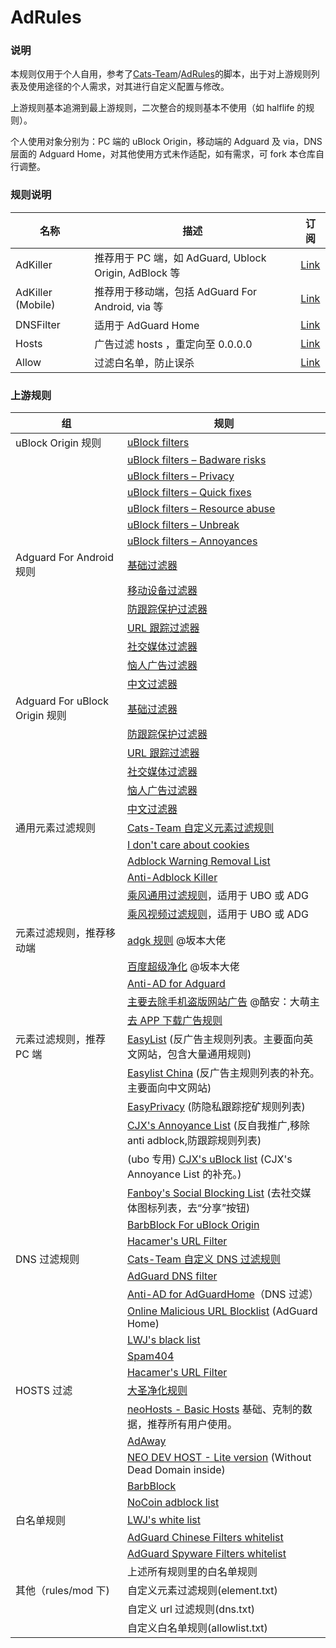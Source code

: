 # AdRules

### 说明

本规则仅用于个人自用，参考了[Cats-Team](https://github.com/Cats-Team)/[AdRules](https://github.com/Cats-Team/AdRules)的脚本，出于对上游规则列表及使用途径的个人需求，对其进行自定义配置与修改。

上游规则基本追溯到最上游规则，二次整合的规则基本不使用（如 halflife 的规则）。

个人使用对象分别为：PC 端的 uBlock Origin，移动端的 Adguard 及 via，DNS 层面的 Adguard Home，对其他使用方式未作适配，如有需求，可 fork 本仓库自行调整。

### 规则说明

| 名称              | 描述                                                  | 订阅                                                                         |
| ----------------- | ----------------------------------------------------- | ---------------------------------------------------------------------------- |
| AdKiller          | 推荐用于 PC 端，如 AdGuard, Ublock Origin, AdBlock 等 | [Link](https://raw.githubusercontent.com/PhoenixLjw/AdRules/main/filter.txt) |
| AdKiller (Mobile) | 推荐用于移动端，包括 AdGuard For Android, via 等      | [Link](https://raw.githubusercontent.com/PhoenixLjw/AdRules/main/mobile.txt) |
| DNSFilter         | 适用于 AdGuard Home                                   | [Link](https://raw.githubusercontent.com/PhoenixLjw/AdRules/main/dns.txt)    |
| Hosts             | 广告过滤 hosts ，重定向至 0.0.0.0                     | [Link](https://raw.githubusercontent.com/PhoenixLjw/AdRules/main/hosts.txt)  |
| Allow             | 过滤白名单，防止误杀                                  | [Link](https://raw.githubusercontent.com/PhoenixLjw/AdRules/main/allow.txt)  |

### 上游规则

| 组                             | 规则                                                                                                                                              |
| ------------------------------ | ------------------------------------------------------------------------------------------------------------------------------------------------- |
| uBlock Origin 规则             | [uBlock filters](https://raw.githubusercontent.com/uBlockOrigin/uAssets/master/filters/filters.txt)                                               |
|                                | [uBlock filters – Badware risks](https://raw.githubusercontent.com/uBlockOrigin/uAssets/master/filters/badware.txt)                               |
|                                | [uBlock filters – Privacy](https://raw.githubusercontent.com/uBlockOrigin/uAssets/master/filters/privacy.txt)                                     |
|                                | [uBlock filters – Quick fixes](https://raw.githubusercontent.com/uBlockOrigin/uAssets/master/filters/quick-fixes.txt)                             |
|                                | [uBlock filters – Resource abuse](https://raw.githubusercontent.com/uBlockOrigin/uAssets/master/filters/resource-abuse.txt)                       |
|                                | [uBlock filters – Unbreak](https://raw.githubusercontent.com/uBlockOrigin/uAssets/master/filters/unbreak.txt)                                     |
|                                | [uBlock filters – Annoyances](https://raw.githubusercontent.com/uBlockOrigin/uAssets/master/filters/annoyances.txt)                               |
| Adguard For Android 规则       | [基础过滤器](https://filters.adtidy.org/android/filters/2_optimized.txt)                                                                          |
|                                | [移动设备过滤器](https://filters.adtidy.org/android/filters/11_optimized.txt)                                                                     |
|                                | [防跟踪保护过滤器](https://filters.adtidy.org/android/filters/3_optimized.txt)                                                                    |
|                                | [URL 跟踪过滤器](https://filters.adtidy.org/android/filters/17_optimized.txt)                                                                     |
|                                | [社交媒体过滤器](https://filters.adtidy.org/android/filters/4_optimized.txt)                                                                      |
|                                | [恼人广告过滤器](https://filters.adtidy.org/android/filters/14_optimized.txt)                                                                     |
|                                | [中文过滤器](https://filters.adtidy.org/android/filters/224_optimized.txt)                                                                        |
| Adguard For uBlock Origin 规则 | [基础过滤器](https://filters.adtidy.org/extension/ublock/filters/2_optimized.txt)                                                                 |
|                                | [防跟踪保护过滤器](https://filters.adtidy.org/extension/ublock/filters/3_optimized.txt)                                                           |
|                                | [URL 跟踪过滤器](https://filters.adtidy.org/extension/ublock/filters/17_optimized.txt)                                                            |
|                                | [社交媒体过滤器](https://filters.adtidy.org/extension/ublock/filters/4_optimized.txt)                                                             |
|                                | [恼人广告过滤器](https://filters.adtidy.org/extension/ublock/filters/14_optimized.txt)                                                            |
|                                | [中文过滤器](https://filters.adtidy.org/extension/ublock/filters/224_optimized.txt)                                                               |
| 通用元素过滤规则               | [Cats-Team 自定义元素过滤规则](https://raw.githubusercontent.com/Cats-Team/AdRules/main/mod/rules/adblock-rules.txt)                              |
|                                | [I don't care about cookies](https://www.i-dont-care-about-cookies.eu/abp/)                                                                       |
|                                | [Adblock Warning Removal List](https://easylist-downloads.adblockplus.org/antiadblockfilters.txt)                                                 |
|                                | [Anti-Adblock Killer](https://raw.githubusercontent.com/reek/anti-adblock-killer/master/anti-adblock-killer-filters.txt)                          |
|                                | [乘风通用过滤规则](https://raw.githubusercontent.com/xinggsf/Adblock-Plus-Rule/master/rule.txt)，适用于 UBO 或 ADG                                |
|                                | [乘风视频过滤规则](https://raw.githubusercontent.com/xinggsf/Adblock-Plus-Rule/master/mv.txt)，适用于 UBO 或 ADG                                  |
| 元素过滤规则，推荐移动端       | [adgk 规则](https://raw.githubusercontent.com/banbendalao/ADgk/master/ADgk.txt) @坂本大佬                                                         |
|                                | [百度超级净化](https://raw.githubusercontent.com/banbendalao/ADgk/master/kill-baidu-ad.txt) @坂本大佬                                             |
|                                | [Anti-AD for Adguard](https://raw.githubusercontent.com/privacy-protection-tools/anti-AD/master/anti-ad-adguard.txt)                              |
|                                | [主要去除手机盗版网站广告](https://raw.githubusercontent.com/damengzhu/banad/main/jiekouAD.txt) @酷安：大萌主                                     |
|                                | [去 APP 下载广告规则](https://raw.githubusercontent.com/Noyllopa/NoAppDownload/master/NoAppDownload.txt)                                          |
| 元素过滤规则，推荐 PC 端       | [EasyList](https://easylist-downloads.adblockplus.org/easylist.txt) (反广告主规则列表。主要面向英文网站，包含大量通用规则)                        |
|                                | [Easylist China](https://easylist-downloads.adblockplus.org/easylistchina.txt) (反广告主规则列表的补充。主要面向中文网站)                         |
|                                | [EasyPrivacy](https://easylist-downloads.adblockplus.org/easyprivacy.txt) (防隐私跟踪挖矿规则列表)                                                |
|                                | [CJX's Annoyance List](https://raw.githubusercontent.com/cjx82630/cjxlist/master/cjx-annoyance.txt) (反自我推广,移除 anti adblock,防跟踪规则列表) |
|                                | (ubo 专用) [CJX's uBlock list](https://raw.githubusercontent.com/cjx82630/cjxlist/master/cjx-ublock.txt) (CJX's Annoyance List 的补充。)          |
|                                | [Fanboy's Social Blocking List](https://easylist-downloads.adblockplus.org/fanboy-social.txt) (去社交媒体图标列表，去“分享”按钮)                  |
|                                | [BarbBlock For uBlock Origin](https://paulgb.github.io/BarbBlock/blacklists/ublock-origin.txt)                                                    |
|                                | [Hacamer's URL Filter](https://raw.githubusercontent.com/Cats-Team/AdRule/main/url-filter.txt)                                                    |
| DNS 过滤规则                   | [Cats-Team 自定义 DNS 过滤规则](https://raw.githubusercontent.com/Cats-Team/AdRules/main/mod/rules/dns-rules.txt)                                 |
|                                | [AdGuard DNS filter](https://adguardteam.github.io/AdGuardSDNSFilter/Filters/filter.txt)                                                          |
|                                | [Anti-AD for AdGuardHome](https://raw.githubusercontent.com/privacy-protection-tools/anti-AD/master/anti-ad-easylist.txt)（DNS 过滤）             |
|                                | [Online Malicious URL Blocklist](https://curben.gitlab.io/malware-filter/urlhaus-filter-agh-online.txt) (AdGuard Home)                            |
|                                | [LWJ's black list](https://raw.githubusercontent.com/liwenjie119/adg-rules/master/black.txt)                                                      |
|                                | [Spam404](https://raw.githubusercontent.com/Spam404/lists/master/main-blacklist.txt)                                                              |
|                                | [Hacamer's URL Filter](https://raw.githubusercontent.com/Cats-Team/AdRule/main/url-filter.txt)                                                    |
| HOSTS 过滤                     | [大圣净化规则](https://raw.githubusercontent.com/jdlingyu/ad-wars/master/hosts)                                                                   |
|                                | [neoHosts - Basic Hosts](https://cdn.jsdelivr.net/gh/neoFelhz/neohosts@gh-pages/basic/hosts.txt) 基础、克制的数据，推荐所有用户使用。             |
|                                | [AdAway](https://adaway.org/hosts.txt)                                                                                                            |
|                                | [NEO DEV HOST - Lite version](https://raw.githubusercontent.com/neodevpro/neodevhost/master/lite_host) (Without Dead Domain inside)               |
|                                | [BarbBlock](https://paulgb.github.io/BarbBlock/blacklists/hosts-file.txt)                                                                         |
|                                | [NoCoin adblock list](https://raw.githubusercontent.com/hoshsadiq/adblock-nocoin-list/master/hosts.txt)                                           |
| 白名单规则                     | [LWJ's white list](https://raw.githubusercontent.com/liwenjie119/adg-rules/master/white.txt)                                                      |
|                                | [AdGuard Chinese Filters whitelist](https://raw.githubusercontent.com/AdguardTeam/AdguardFilters/master/ChineseFilter/sections/whitelist.txt)     |
|                                | [AdGuard Spyware Filters whitelist](https://raw.githubusercontent.com/AdguardTeam/AdguardFilters/master/SpywareFilter/sections/whitelist.txt)     |
|                                | 上述所有规则里的白名单规则                                                                                                                        |
| 其他（rules/mod 下)            | 自定义元素过滤规则(element.txt)                                                                                                                   |
|                                | 自定义 url 过滤规则(dns.txt)                                                                                                                      |
|                                | 自定义白名单规则(allowlist.txt)                                                                                                                   |
